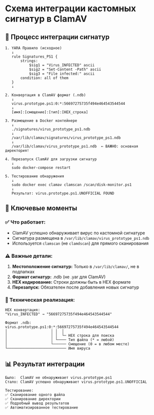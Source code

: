 # Схема интеграции кастомных сигнатур в ClamAV

## 🔄 Процесс интеграции сигнатур

```
1. YARA Правило (исходное)
   ↓
   rule Signatures_PS1 {
       strings:
           $sig1 = "Virus_INFECTED" ascii
           $sig2 = "Set-Content -Path" ascii
           $sig3 = "File infected:" ascii
       condition: all of them
   }
   ↓

2. Конвертация в ClamAV формат (.ndb)
   ↓
   virus.prototype.ps1:0:*:56697275735f494e464543544544
   ↓
   [имя]:[смещение]:[тип]:[HEX_строка]

3. Размещение в Docker контейнере
   ↓
   ./signatures/virus_prototype_ps1.ndb
   ↓
   /var/lib/clamav/signatures/virus_prototype_ps1.ndb
   ↓
   /var/lib/clamav/virus_prototype_ps1.ndb  ← ВАЖНО: основная директория!

4. Перезапуск ClamAV для загрузки сигнатур
   ↓
   sudo docker-compose restart

5. Тестирование обнаружения
   ↓
   sudo docker exec clamav clamscan /scan/disk-monitor.ps1
   ↓
   Результат: virus.prototype.ps1.UNOFFICIAL FOUND
```

## 🎯 Ключевые моменты

### ✅ Что работает:
- ClamAV успешно обнаруживает вирус по кастомной сигнатуре
- Сигнатура размещена в `/var/lib/clamav/virus_prototype_ps1.ndb`
- Используется `clamscan` (не `clamdscan`) для прямого сканирования

### ⚠️ Важные детали:
1. **Местоположение сигнатур:** Только в `/var/lib/clamav/`, не в подпапках
2. **Формат сигнатур:** .ndb (не .yar для ClamAV)
3. **HEX кодирование:** Строки должны быть в HEX формате
4. **Перезапуск:** Обязателен после добавления новых сигнатур

### 🔧 Техническая реализация:

```
HEX конвертация:
"Virus_INFECTED" → "56697275735f494e464543544544"

Формат .ndb:
virus.prototype.ps1:0:*:56697275735f494e464543544544
│                    │ │  │
│                    │ │  └─ HEX строка для поиска
│                    │ └──── Тип файла (* = любой)
│                    └────── Смещение (0 = в любом месте)
└─────────────────────────── Имя вируса
```

## 📊 Результат интеграции

```
Было:  ClamAV не обнаруживает virus.prototype.ps1
Стало: ClamAV успешно обнаруживает virus.prototype.ps1.UNOFFICIAL

Тестирование:
✅ Сканирование одного файла
✅ Сканирование директории  
✅ Подробный вывод результатов
✅ Автоматизированное тестирование
```
